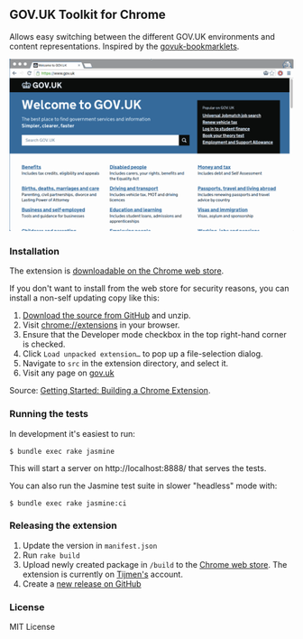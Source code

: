 ## GOV.UK Toolkit for Chrome

Allows easy switching between the different GOV.UK environments and content representations. Inspired by the [govuk-bookmarklets](https://github.com/dsingleton/govuk-bookmarklets).

![Screenshot](docs/screenshots.gif)

### Installation

The extension is [downloadable on the Chrome web store](https://chrome.google.com/webstore/detail/govuk-toolkit/dclfaikcemljbaoagjnedmlppnbiljen).

If you don't want to install from the web store for security reasons, you can install a non-self updating copy like this:

1. [Download the source from GitHub](https://github.com/tijmenb/govuk-toolkit-chrome/archive/master.zip) and unzip.
2. Visit [chrome://extensions](chrome://extensions) in your browser.
3. Ensure that the Developer mode checkbox in the top right-hand corner is checked.
4. Click `Load unpacked extension…` to pop up a file-selection dialog.
5. Navigate to `src` in the extension directory, and select it.
6. Visit any page on [gov.uk](https://gov.uk)

Source: [Getting Started: Building a Chrome Extension](https://developer.chrome.com/extensions/getstarted#unpacked).

### Running the tests

In development it's easiest to run:

```
$ bundle exec rake jasmine
```

This will start a server on http://localhost:8888/ that serves the tests.

You can also run the Jasmine test suite in slower "headless" mode with:

```
$ bundle exec rake jasmine:ci
```

### Releasing the extension

1. Update the version in `manifest.json`
2. Run `rake build`
3. Upload newly created package in `/build` to the [Chrome web store](https://chrome.google.com/webstore/developer/edit/dclfaikcemljbaoagjnedmlppnbiljen). The extension is currently on [Tijmen's](https://github.com/tijmenb) account.
4. Create a [new release on GitHub](https://github.com/alphagov/govuk-toolkit-chrome/releases/new)

### License

MIT License
